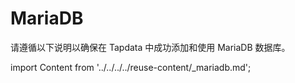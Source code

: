 # MariaDB

请遵循以下说明以确保在 Tapdata 中成功添加和使用 MariaDB 数据库。

import Content from '../../../../reuse-content/_mariadb.md';

<Content />
